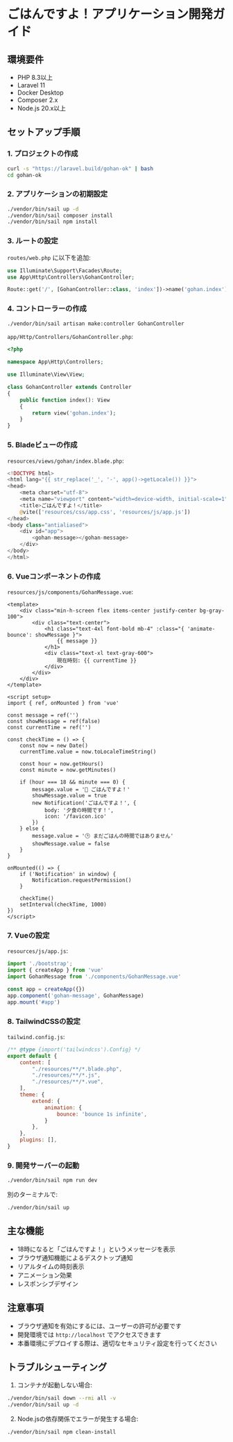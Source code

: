 # ごはんですよ！アプリケーション開発ガイド

## 環境要件
- PHP 8.3以上
- Laravel 11
- Docker Desktop
- Composer 2.x
- Node.js 20.x以上

## セットアップ手順

### 1. プロジェクトの作成
```bash
curl -s "https://laravel.build/gohan-ok" | bash
cd gohan-ok
```

### 2. アプリケーションの初期設定
```bash
./vendor/bin/sail up -d
./vendor/bin/sail composer install
./vendor/bin/sail npm install
```

### 3. ルートの設定
`routes/web.php` に以下を追加:

```php
use Illuminate\Support\Facades\Route;
use App\Http\Controllers\GohanController;

Route::get('/', [GohanController::class, 'index'])->name('gohan.index');
```

### 4. コントローラーの作成
```bash
./vendor/bin/sail artisan make:controller GohanController
```

`app/Http/Controllers/GohanController.php`:
```php
<?php

namespace App\Http\Controllers;

use Illuminate\View\View;

class GohanController extends Controller
{
    public function index(): View
    {
        return view('gohan.index');
    }
}
```

### 5. Bladeビューの作成
`resources/views/gohan/index.blade.php`:
```php
<!DOCTYPE html>
<html lang="{{ str_replace('_', '-', app()->getLocale()) }}">
<head>
    <meta charset="utf-8">
    <meta name="viewport" content="width=device-width, initial-scale=1">
    <title>ごはんですよ！</title>
    @vite(['resources/css/app.css', 'resources/js/app.js'])
</head>
<body class="antialiased">
    <div id="app">
        <gohan-message></gohan-message>
    </div>
</body>
</html>
```

### 6. Vueコンポーネントの作成
`resources/js/components/GohanMessage.vue`:
```vue
<template>
    <div class="min-h-screen flex items-center justify-center bg-gray-100">
        <div class="text-center">
            <h1 class="text-4xl font-bold mb-4" :class="{ 'animate-bounce': showMessage }">
                {{ message }}
            </h1>
            <div class="text-xl text-gray-600">
                現在時刻: {{ currentTime }}
            </div>
        </div>
    </div>
</template>

<script setup>
import { ref, onMounted } from 'vue'

const message = ref('')
const showMessage = ref(false)
const currentTime = ref('')

const checkTime = () => {
    const now = new Date()
    currentTime.value = now.toLocaleTimeString()
    
    const hour = now.getHours()
    const minute = now.getMinutes()
    
    if (hour === 18 && minute === 0) {
        message.value = '🍱 ごはんですよ！'
        showMessage.value = true
        new Notification('ごはんですよ！', {
            body: '夕食の時間です！',
            icon: '/favicon.ico'
        })
    } else {
        message.value = '🕒 まだごはんの時間ではありません'
        showMessage.value = false
    }
}

onMounted(() => {
    if ('Notification' in window) {
        Notification.requestPermission()
    }
    
    checkTime()
    setInterval(checkTime, 1000)
})
</script>
```

### 7. Vueの設定
`resources/js/app.js`:
```javascript
import './bootstrap';
import { createApp } from 'vue'
import GohanMessage from './components/GohanMessage.vue'

const app = createApp({})
app.component('gohan-message', GohanMessage)
app.mount('#app')
```

### 8. TailwindCSSの設定
`tailwind.config.js`:
```javascript
/** @type {import('tailwindcss').Config} */
export default {
    content: [
        "./resources/**/*.blade.php",
        "./resources/**/*.js",
        "./resources/**/*.vue",
    ],
    theme: {
        extend: {
            animation: {
                bounce: 'bounce 1s infinite',
            }
        },
    },
    plugins: [],
}
```

### 9. 開発サーバーの起動
```bash
./vendor/bin/sail npm run dev
```

別のターミナルで:
```bash
./vendor/bin/sail up
```

## 主な機能
- 18時になると「ごはんですよ！」というメッセージを表示
- ブラウザ通知機能によるデスクトップ通知
- リアルタイムの時刻表示
- アニメーション効果
- レスポンシブデザイン

## 注意事項
- ブラウザ通知を有効にするには、ユーザーの許可が必要です
- 開発環境では `http://localhost` でアクセスできます
- 本番環境にデプロイする際は、適切なセキュリティ設定を行ってください

## トラブルシューティング
1. コンテナが起動しない場合:
```bash
./vendor/bin/sail down --rmi all -v
./vendor/bin/sail up -d
```

2. Node.jsの依存関係でエラーが発生する場合:
```bash
./vendor/bin/sail npm clean-install
```
